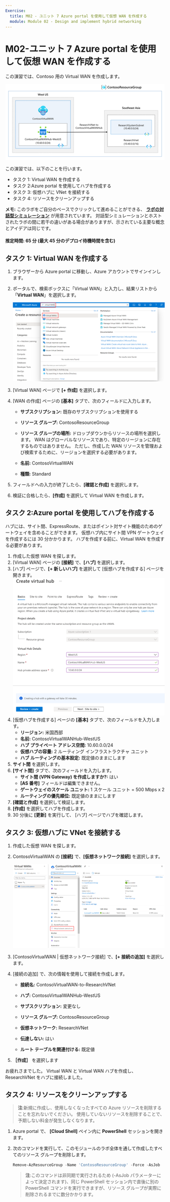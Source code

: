 ```yaml
---
Exercise:
  title: M02 - ユニット 7 Azure portal を使用して仮想 WAN を作成する
  module: Module 02 - Design and implement hybrid networking
---
```


# M02-ユニット 7 Azure portal を使用して仮想 WAN を作成する

この演習では、Contoso 用の Virtual WAN を作成します。

![仮想ネットワーク WAN アーキテクチャの図。](../media/7-exercise-create-virtual-wan-by-using-azure-portal.png)


この演習では、以下のことを行います。

+ タスク 1: Virtual WAN を作成する
+ タスク 2:Azure portal を使用してハブを作成する
+ タスク 3: 仮想ハブに VNet を接続する
+ タスク 4: リソースをクリーンアップする

**メモ:** このラボをご自分のペースでクリックして進めることができる、 **[ラボの対話型シミュレーション](https://mslabs.cloudguides.com/guides/AZ-700%20Lab%20Simulation%20-%20Create%20a%20virtual%20WAN%20using%20the%20Azure%20portal)** が用意されています。 対話型シミュレーションとホストされたラボの間に若干の違いがある場合がありますが、示されている主要な概念とアイデアは同じです。

#### 推定時間: 65 分 (最大 45 分のデプロイ待機時間を含む)

## タスク 1: Virtual WAN を作成する

1. ブラウザーから Azure portal に移動し、Azure アカウントでサインインします。

1. ポータルで、検索ボックスに「Virtual WAN」と入力し、結果リストから「**Virtual WAN**」を選択します。

   ![Azure portal で仮想ネットワークを検索します。](../media/search-for-virtual-wan.png)

 

1. [Virtual WAN] ページで **[+ 作成]** を選択します。 

1. [WAN の作成] ページの **[基本]** タブで、次のフィールドに入力します。

   - **サブスクリプション:** 既存のサブスクリプションを使用する

   - **リソース グループ:** ContosoResourceGroup

   - **リソース グループの場所:** ドロップダウンからリソースの場所を選択します。 WAN はグローバルなリソースであり、特定のリージョンに存在するものではありません。 ただし、作成した WAN リソースを管理および検索するために、リージョンを選択する必要があります。

   - **名前:** ContosoVirtualWAN

   - **種類:** Standard 

1. フィールドへの入力が終了したら、**[確認と作成]** を選択します。

1. 検証に合格したら、**[作成]** を選択して Virtual WAN を作成します。

## タスク 2:Azure portal を使用してハブを作成する

ハブには、サイト間、ExpressRoute、またはポイント対サイト機能のためのゲートウェイを含めることができます。 仮想ハブ内にサイト間 VPN ゲートウェイを作成するには 30 分かかります。 ハブを作成する前に、Virtual WAN を作成する必要があります。

1. 作成した仮想 WAN を探します。 
1. [Virtual WAN] ページの **[接続]** で、**[ハブ]** を選択します。
1. [ハブ] ページで、**[+ 新しいハブ]** を選択して [仮想ハブを作成する] ページを開きます。
   ![[仮想ハブの作成]、[基本] タブ。](../media/create-vwan-hub.png)
1. [仮想ハブを作成する] ページの **[基本]** タブで、次のフィールドを入力します。
   - **リージョン:** 米国西部
   - **名前:** ContosoVirtualWANHub-WestUS
   - **ハブ プライベート アドレス空間:** 10.60.0.0/24
   - **仮想ハブの容量:** 2 ルーティング インフラストラクチャ ユニット
   - **ハブ ルーティングの基本設定:** 既定値のままにします
1. **サイト間** を選択します。
1. **[サイト間]** タブで、次のフィールドを入力します。
   - **サイト間 (VPN Gateway) を作成しますか?:** はい
   - **[AS 番号]** フィールドは編集できません。
   - **ゲートウェイのスケール ユニット:** 1 スケール ユニット = 500 Mbps x 2
   - **ルーティングの優先順位:** 既定値のままにします 
1. **[確認と作成]** を選択して検証します。
1. **[作成]** を選択してハブを作成します。 
1. 30 分後に **[更新]** を実行して、 [ハブ] ページでハブを確認します。 

## タスク 3: 仮想ハブに VNet を接続する

1. 作成した仮想 WAN を探します。 

1. ContosoVirtualWAN の **[接続]** で、**[仮想ネットワーク接続]** を選択します。

   ![仮想ネットワーク接続が強調表示されている Virtual WAN 構成ページ。](../media/connect-vnet-to-virtual-hub.png)

1. [ContosoVirtualWAN | 仮想ネットワーク接続] で、**[+ 接続の追加]** を選択します。

1. [接続の追加] で、次の情報を使用して接続を作成します。

   - **接続名:** ContosoVirtualWAN-to-ResearchVNet

   - **ハブ:** ContosoVirtualWANHub-WestUS

   - **サブスクリプション:** 変更なし

   - **リソース グループ:** ContosoResourceGroup

   - **仮想ネットワーク:** ResearchVNet

   - **伝達しない:** はい

   - **ルート テーブルを関連付ける:** 既定値

1. **［作成］** を選択します

 

お疲れさまでした。 Virtual WAN と Virtual WAN ハブを作成し、ResearchVNet をハブに接続しました。

## タスク 4: リソースをクリーンアップする

   >**注**:新規に作成し、使用しなくなったすべての Azure リソースを削除することを忘れないでください。 使用していないリソースを削除することで、予期しない料金が発生しなくなります。

1. Azure portal で、 **[Cloud Shell]** ペイン内に **PowerShell** セッションを開きます。

1. 次のコマンドを実行して、このモジュールのラボ全体を通して作成したすべてのリソース グループを削除します。

   ```powershell
   Remove-AzResourceGroup -Name 'ContosoResourceGroup' -Force -AsJob
   ```

    >**注**:このコマンドは非同期で実行されるため (-AsJob パラメーターによって決定されます)、同じ PowerShell セッション内で直後に別の PowerShell コマンドを実行できますが、リソース グループが実際に削除されるまでに数分かかります。
